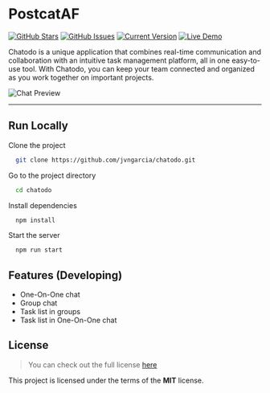 PostcatAF
============
[![GitHub Stars](https://img.shields.io/github/stars/jvngarcia/chatodo.svg)](https://github.com/jvngarcia/chatodo/stargazers) [![GitHub Issues](https://img.shields.io/github/issues/jvngarcia/chatodo.svg)](https://github.com/jvngarcia/chatodo/issues) [![Current Version](https://img.shields.io/badge/version-0.1-green.svg)](https://github.com/jvngarcia/chatodo) [![Live Demo](https://img.shields.io/badge/demo-online-green.svg)](#)

Chatodo is a unique application that combines real-time communication and collaboration with an intuitive task management platform, all in one easy-to-use tool. With Chatodo, you can keep your team connected and organized as you work together on important projects.

![Chat Preview](https://imgur.com/rANZPrO.jpg)

<!-- ---
## Buy me a coffee

Whether you use this project, have learned something from it, or just like it, please consider supporting it by buying me a coffee, so I can dedicate more time on open-source projects like this :)

<a href="https://www.buymeacoffee.com/" target="_blank"><img src="https://www.buymeacoffee.com/assets/img/custom_images/orange_img.png" alt="Buy Me A Coffee" style="height: auto !important;width: auto !important;" ></a> -->

---


## Run Locally

Clone the project

```bash
  git clone https://github.com/jvngarcia/chatodo.git
```

Go to the project directory

```bash
  cd chatodo
```

Install dependencies

```bash
  npm install
```

Start the server

```bash
  npm run start
```


## Features (Developing)
- One-On-One chat
- Group chat 
- Task list in groups
- Task list in One-On-One chat


<!-- #### There are 3 rols:
- **Product Owner**
- **Scrum Master**
- **Team** -->

## License
>You can check out the full license [here](https://github.com/jvngarcia/chatodo/blob/master/LICENSE)

This project is licensed under the terms of the **MIT** license.